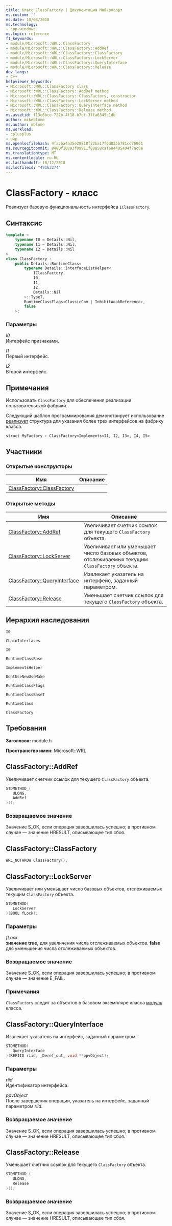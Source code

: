 ```yaml
---
title: Класс ClassFactory | Документация Майкрософт
ms.custom: ''
ms.date: 10/03/2018
ms.technology:
- cpp-windows
ms.topic: reference
f1_keywords:
- module/Microsoft::WRL::ClassFactory
- module/Microsoft::WRL::ClassFactory::AddRef
- module/Microsoft::WRL::ClassFactory::ClassFactory
- module/Microsoft::WRL::ClassFactory::LockServer
- module/Microsoft::WRL::ClassFactory::QueryInterface
- module/Microsoft::WRL::ClassFactory::Release
dev_langs:
- C++
helpviewer_keywords:
- Microsoft::WRL::ClassFactory class
- Microsoft::WRL::ClassFactory::AddRef method
- Microsoft::WRL::ClassFactory::ClassFactory, constructor
- Microsoft::WRL::ClassFactory::LockServer method
- Microsoft::WRL::ClassFactory::QueryInterface method
- Microsoft::WRL::ClassFactory::Release method
ms.assetid: f13e6bce-722b-4f18-b7cf-3ffa6345c1db
author: mikeblome
ms.author: mblome
ms.workload:
- cplusplus
- uwp
ms.openlocfilehash: 4facba4a35e28818f22ba17f6d835b781cd76061
ms.sourcegitcommit: 8480f16893f09911f08a58caf684405404f7ac8e
ms.translationtype: MT
ms.contentlocale: ru-RU
ms.lasthandoff: 10/12/2018
ms.locfileid: "49163274"
---
```

# <a name="classfactory-class"></a>ClassFactory - класс

Реализует базовую функциональность интерфейса `IClassFactory`.

## <a name="syntax"></a>Синтаксис

```cpp
template <
    typename I0 = Details::Nil,
    typename I1 = Details::Nil,
    typename I2 = Details::Nil
>
class ClassFactory :
    public Details::RuntimeClass<
        typename Details::InterfaceListHelper<
            IClassFactory,
            I0,
            I1,
            I2,
            Details::Nil
        >::TypeT,
        RuntimeClassFlags<ClassicCom | InhibitWeakReference>,
        false
    >;
```

### <a name="parameters"></a>Параметры

*I0*<br/>
Интерфейс признаками.

*I1*<br/>
Первый интерфейс.

*I2*<br/>
Второй интерфейс.

## <a name="remarks"></a>Примечания

Использовать `ClassFactory` для обеспечения реализации пользовательской фабрики.

Следующий шаблон программирования демонстрирует использование [реализует](../windows/implements-structure.md) структура для указания более трех интерфейсов на фабрику класса.

`struct MyFactory : ClassFactory<Implements<I1, I2, I3>, I4, I5>`

## <a name="members"></a>Участники

### <a name="public-constructors"></a>Открытые конструкторы

Имя                                        | Описание
------------------------------------------- | -----------
[ClassFactory::ClassFactory](#classfactory) |

### <a name="public-methods"></a>Открытые методы

Имя                                            | Описание
----------------------------------------------- | ----------------------------------------------------------------------------------------------------------------
[ClassFactory::AddRef](#addref)                 | Увеличивает счетчик ссылок для текущего `ClassFactory` объекта.
[ClassFactory::LockServer](#lockserver)         | Увеличивает или уменьшает число базовых объектов, отслеживаемых текущим `ClassFactory` объекта.
[ClassFactory::QueryInterface](#queryinterface) | Извлекает указатель на интерфейс, заданный параметром.
[ClassFactory::Release](#release)               | Уменьшает счетчик ссылок для текущего `ClassFactory` объекта.

## <a name="inheritance-hierarchy"></a>Иерархия наследования

`I0`

`ChainInterfaces`

`I0`

`RuntimeClassBase`

`ImplementsHelper`

`DontUseNewUseMake`

`RuntimeClassFlags`

`RuntimeClassBaseT`

`RuntimeClass`

`ClassFactory`

## <a name="requirements"></a>Требования

**Заголовок:** module.h

**Пространство имен:** Microsoft::WRL

## <a name="addref"></a>ClassFactory::AddRef

Увеличивает счетчик ссылок для текущего `ClassFactory` объекта.

```cpp
STDMETHOD_(
   ULONG,
   AddRef
)();
```

### <a name="return-value"></a>Возвращаемое значение

Значение S_OK, если операция завершилась успешно; в противном случае — значение HRESULT, описывающее тип сбоя.

## <a name="classfactory"></a>ClassFactory::ClassFactory

```cpp
WRL_NOTHROW ClassFactory();
```

## <a name="lockserver"></a>ClassFactory::LockServer

Увеличивает или уменьшает число базовых объектов, отслеживаемых текущим `ClassFactory` объекта.

```cpp
STDMETHOD(
   LockServer
)(BOOL fLock);
```

### <a name="parameters"></a>Параметры

*fLock*<br/>
**значение true,** для увеличения числа отслеживаемых объектов. **false** для уменьшения числа отслеживаемых объектов.

### <a name="return-value"></a>Возвращаемое значение

Значение S_OK, если операция завершилась успешно; в противном случае — значение E_FAIL.

### <a name="remarks"></a>Примечания

`ClassFactory` следит за объектов в базовом экземпляре класса [модуль](../windows/module-class.md) класса.

## <a name="queryinterface"></a>ClassFactory::QueryInterface

Извлекает указатель на интерфейс, заданный параметром.

```cpp
STDMETHOD(
   QueryInterface
)(REFIID riid, _Deref_out_ void **ppvObject);
```

### <a name="parameters"></a>Параметры

*riid*<br/>
Идентификатор интерфейса.

*ppvObject*<br/>
После завершения операции, указатель на интерфейс, заданный параметром *riid*.

### <a name="return-value"></a>Возвращаемое значение

Значение S_OK, если операция завершилась успешно; в противном случае — значение HRESULT, описывающее тип сбоя.

## <a name="release"></a>ClassFactory::Release

Уменьшает счетчик ссылок для текущего `ClassFactory` объекта.

```cpp
STDMETHOD_(
   ULONG,
   Release
)();
```

### <a name="return-value"></a>Возвращаемое значение

Значение S_OK, если операция завершилась успешно; в противном случае — значение HRESULT, описывающее тип сбоя.
